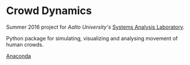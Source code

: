# Crowd Dynamics

Summer 2016 project for *Aalto University's* [Systems Analysis Laboratory](http://sal.aalto.fi/en/).

Python package for simulating, visualizing and analysing movement of human crowds. 

[Anaconda](https://www.continuum.io/downloads)
